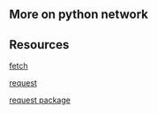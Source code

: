 ## More on python network

## Resources

[fetch](https://docs.python.org/3/howto/urllib2.html#info-and-geturl)

[request](https://requests.readthedocs.io/en/latest/)

[request package](https://pypi.org/project/requests/)
